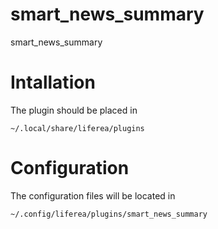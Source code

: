 # smart_news_summary
smart_news_summary


# Intallation
The plugin should be placed in

    ~/.local/share/liferea/plugins


# Configuration
The configuration files will be located in

    ~/.config/liferea/plugins/smart_news_summary
